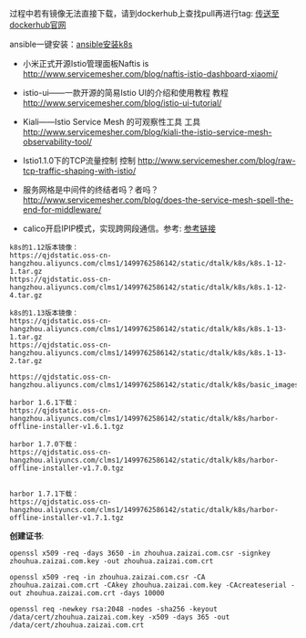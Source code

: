 过程中若有镜像无法直接下载，请到dockerhub上查找pull再进行tag: [传送至dockerhub官网](https://hub.docker.com/ "传送至dockerhub")

ansible一键安装：[ansible安装k8s](https://github.com/gjmzj/kubeasz "传送")

- 小米正式开源Istio管理面板Naftis is http://www.servicemesher.com/blog/naftis-istio-dashboard-xiaomi/
- istio-ui——一款开源的简易Istio UI的介绍和使用教程 教程 http://www.servicemesher.com/blog/istio-ui-tutorial/
- Kiali——Istio Service Mesh 的可观察性工具 工具 http://www.servicemesher.com/blog/kiali-the-istio-service-mesh-observability-tool/
- Istio1.1.0下的TCP流量控制 控制 http://www.servicemesher.com/blog/raw-tcp-traffic-shaping-with-istio/
- 服务网格是中间件的终结者吗？者吗？http://www.servicemesher.com/blog/does-the-service-mesh-spell-the-end-for-middleware/

- calico开启IPIP模式，实现跨网段通信。参考: [参考链接](https://www.lijiaocn.com/%E9%A1%B9%E7%9B%AE/2017/09/25/calico-ipip.html "参考链接")

```
k8s的1.12版本镜像：
https://qjdstatic.oss-cn-hangzhou.aliyuncs.com/clms1/1499762586142/static/dtalk/k8s/k8s.1-12-1.tar.gz
https://qjdstatic.oss-cn-hangzhou.aliyuncs.com/clms1/1499762586142/static/dtalk/k8s/k8s.1-12-4.tar.gz

k8s的1.13版本镜像：
https://qjdstatic.oss-cn-hangzhou.aliyuncs.com/clms1/1499762586142/static/dtalk/k8s/k8s.1-13-1.tar.gz
https://qjdstatic.oss-cn-hangzhou.aliyuncs.com/clms1/1499762586142/static/dtalk/k8s/k8s.1-13-2.tar.gz

https://qjdstatic.oss-cn-hangzhou.aliyuncs.com/clms1/1499762586142/static/dtalk/k8s/basic_images_kubeasz_0.4.tar.gz

harbor 1.6.1下载：
https://qjdstatic.oss-cn-hangzhou.aliyuncs.com/clms1/1499762586142/static/dtalk/k8s/harbor-offline-installer-v1.6.1.tgz

harbor 1.7.0下载：
https://qjdstatic.oss-cn-hangzhou.aliyuncs.com/clms1/1499762586142/static/dtalk/k8s/harbor-offline-installer-v1.7.0.tgz


harbor 1.7.1下载：
https://qjdstatic.oss-cn-hangzhou.aliyuncs.com/clms1/1499762586142/static/dtalk/k8s/harbor-offline-installer-v1.7.1.tgz
```

**创建证书**:

```
openssl x509 -req -days 3650 -in zhouhua.zaizai.com.csr -signkey zhouhua.zaizai.com.key -out zhouhua.zaizai.com.crt 

openssl x509 -req -in zhouhua.zaizai.com.csr -CA zhouhua.zaizai.com.crt -CAkey zhouhua.zaizai.com.key -CAcreateserial -out zhouhua.zaizai.com.crt -days 10000 

openssl req -newkey rsa:2048 -nodes -sha256 -keyout /data/cert/zhouhua.zaizai.com.key -x509 -days 365 -out /data/cert/zhouhua.zaizai.com.crt 
```
